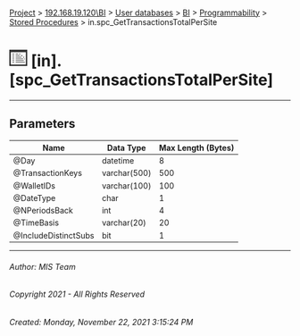 #### 

[Project](../../../../../index.md) > [192.168.19.120\\BI](../../../../index.md) > [User databases](../../../index.md) > [BI](../../index.md) > [Programmability](../index.md) > [Stored Procedures](Stored_Procedures.md) > in.spc_GetTransactionsTotalPerSite

# ![Stored Procedures](../../../../../Images/StoredProcedure32.png) [in].[spc_GetTransactionsTotalPerSite]

---

## <a name="#parameters"></a>Parameters

| Name | Data Type | Max Length (Bytes) |
|---|---|---|
| @Day | datetime | 8 |
| @TransactionKeys | varchar(500) | 500 |
| @WalletIDs | varchar(100) | 100 |
| @DateType | char | 1 |
| @NPeriodsBack | int | 4 |
| @TimeBasis | varchar(20) | 20 |
| @IncludeDistinctSubs | bit | 1 |


---

###### Author:  MIS Team

###### Copyright 2021 - All Rights Reserved

###### Created: Monday, November 22, 2021 3:15:24 PM


